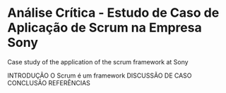 # Análise Crítica - Estudo de Caso de Aplicação de Scrum na Empresa Sony
Case study of the application of the scrum framework at Sony

INTRODUÇÃO
      O Scrum é um framework
DISCUSSÃO DE CASO
CONCLUSÃO
REFERÊNCIAS
